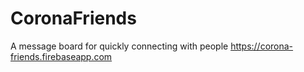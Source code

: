 # CoronaFriends

A message board for quickly connecting with people
https://corona-friends.firebaseapp.com
